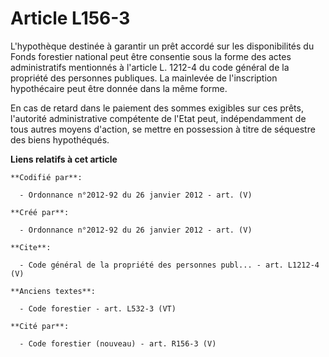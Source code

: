 # Article L156-3

L'hypothèque destinée à garantir un prêt accordé sur les disponibilités du Fonds forestier national peut être consentie sous
la forme des actes administratifs mentionnés à l'article L. 1212-4 du code général de la propriété des personnes publiques.
La mainlevée de l'inscription hypothécaire peut être donnée dans la même forme.

En cas de retard dans le paiement des sommes exigibles sur ces prêts, l'autorité administrative compétente de l'Etat peut,
indépendamment de tous autres moyens d'action, se mettre en possession à titre de séquestre des biens hypothéqués.

**Liens relatifs à cet article**

	**Codifié par**:

	  - Ordonnance n°2012-92 du 26 janvier 2012 - art. (V)

	**Créé par**:

	  - Ordonnance n°2012-92 du 26 janvier 2012 - art. (V)

	**Cite**:

	  - Code général de la propriété des personnes publ... - art. L1212-4 (V)

	**Anciens textes**:

	  - Code forestier - art. L532-3 (VT)

	**Cité par**:

	  - Code forestier (nouveau) - art. R156-3 (V)
